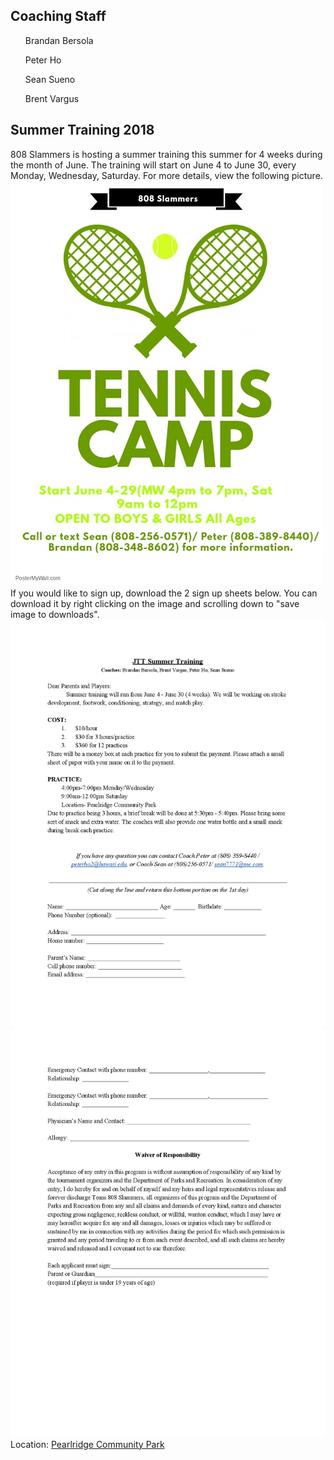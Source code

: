 <html>
 <body>
    <h2>Coaching Staff</h2> 
      <ol> Brandan Bersola </ol>
      <ol> Peter Ho </ol>
      <ol> Sean Sueno </ol>
      <ol> Brent Vargus </ol>
    <h2>Summer Training 2018</h2>
      <p>
        808 Slammers is hosting a summer training this summer for 4 weeks during the month of June. The training will start on June 4 to June 30, every Monday, Wednesday, Saturday. For more details, view the following picture. 
        <img src= "Copy of Holiday Tennis Camp Flyer - Made with PosterMyWall.jpg"/>
<br>
       If you would like to sign up, download the 2 sign up sheets below. You can download it by right clicking on the image and scrolling down to "save image to downloads".
<br>
        <img src= "Summer Training Form-page-001.jpg"/>
        <img src= "Summer Training Form-page-002.jpg"/>
       <!--location-->
        Location: <a href="https://www.google.com/maps/place/Pearl+Ridge+Community+Park,+Aiea,+HI+96701/@21.3880803,-157.9454512,17z/data=!3m1!4b1!4m5!3m4!1s0x7c0068ad01a4f5af:0x9ebdcea6ab97656c!8m2!3d21.3883958!4d-157.9430479" target= "_blank"> Pearlridge Community Park </a>
  </p>

